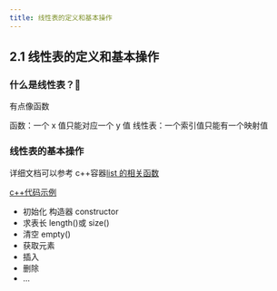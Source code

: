 ```yaml
---
title: 线性表的定义和基本操作
---
```

## 2.1 线性表的定义和基本操作

<!-- ### 线性表的定义

- 线性表是具有相同数据类型的 n(n≥0) 个数据元素的有限序列
- 特点
  - 表中元素个数有限
  - 表中元素具有逻辑上的顺序性，表中元素有其先后次序
  - 表中元素都是数据元素，每个元素都是单个元素
  - 表中元素的数据类型都相同，这意味着每个元素占有相同大小的存储空间
  - 表中元素具有抽象性 -->

### 什么是线性表？🤔

有点像函数

函数：一个 x 值只能对应一个 y 值
线性表：一个索引值只能有一个映射值

### 线性表的基本操作

详细文档可以参考 c++容器[list 的相关函数](https://cplusplus.com/reference/list/list/)

[c++代码示例](../code/2.1.list.cpp)

- 初始化 构造器 constructor
- 求表长 length()或 size()
- 清空 empty()
- 获取元素
- 插入
- 删除
- ...

<!-- - InitList(&L) ：初始化表，构造一个空的线性表
- DestroyList(&L) ：销毁线性表
- ClearList(&L) ：清空线性表
- ListEmpty(&L) ：置空线性表
- ListLength(L) ： 求线性表长度
- GetElem(L, i, &e) ： 获取元素
- LocateElem(L, e, compare())
- PriorElem(L, cur_e, &pre_e) ： 获取元素的前驱
- NextElem(L,cur_e,&next_e) ： 获得元素的后继
- ListInsert(&L,i,e) ：插入
- ListDelete(&L,i&e) ：删除
- ListTraverse(&L, vistited()) ：遍历 -->
